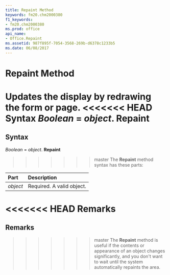 ```yaml
---
title: Repaint Method
keywords: fm20.chm2000380
f1_keywords:
- fm20.chm2000380
ms.prod: office
api_name:
- Office.Repaint
ms.assetid: 987f895f-7054-3568-269b-d6378c1233b5
ms.date: 06/08/2017
---
```



# Repaint Method



Updates the display by redrawing the form or page.
<<<<<<< HEAD
 **Syntax**
 _Boolean_ = _object_. **Repaint**
=======

## Syntax

_Boolean_ = _object_. **Repaint**
>>>>>>> master
The  **Repaint** method syntax has these parts:


|**Part**|**Description**|
|:-----|:-----|
| _object_|Required. A valid object.|

<<<<<<< HEAD
 **Remarks**
=======
## Remarks

>>>>>>> master
The  **Repaint** method is useful if the contents or appearance of an object changes significantly, and you don't want to wait until the system automatically repaints the area.

